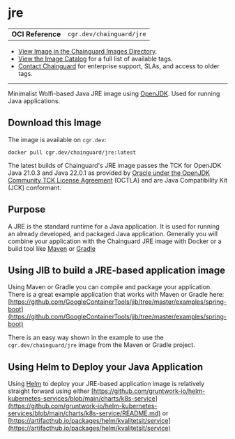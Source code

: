 <!--monopod:start-->
# jre
| | |
| - | - |
| **OCI Reference** | `cgr.dev/chainguard/jre` |


* [View Image in the Chainguard Images Directory](https://images.chainguard.dev/directory/image/jre/overview).
* [View the Image Catalog](https://console.chainguard.dev/images/catalog) for a full list of available tags.
* [Contact Chainguard](https://www.chainguard.dev/chainguard-images) for enterprise support, SLAs, and access to older tags.

---
<!--monopod:end-->

<!--overview:start-->
Minimalist Wolfi-based Java JRE image using [OpenJDK](https://openjdk.org/projects/jdk/). Used for running Java applications.
<!--overview:end-->

<!--getting:start-->
## Download this Image
The image is available on `cgr.dev`:

```
docker pull cgr.dev/chainguard/jre:latest
```
<!--getting:end-->

<!--body:start-->

The latest builds of Chainguard's JRE image passes the TCK for OpenJDK Java 21.0.3 and Java 22.0.1 as provided by [Oracle under the OpenJDK Community TCK License Agreement](https://openjdk.org/groups/conformance/JckAccess/index.html) (OCTLA) and are Java Compatibility Kit (JCK) conformant.

## Purpose

A JRE is the standard runtime for a Java application. It is used for running an already developed, and packaged Java application. Generally you will combine your application with the Chainguard JRE image with Docker or a build tool like [Maven](https://apache.maven.org) or [Gradle](https://gradle.org/)

## Using JIB to build a JRE-based application image

Using Maven or Gradle you can compile and package your application. There is a great example application that works with Maven or Gradle here: [https://github.com/GoogleContainerTools/jib/tree/master/examples/spring-boot](https://github.com/GoogleContainerTools/jib/tree/master/examples/spring-boot)

There is an easy way shown in the example to use the `cgr.dev/chainguard/jre` image from the Maven or Gradle project.

## Using Helm to Deploy your Java Application

Using [Helm](https://helm.sh/) to deploy your JRE-based application image is relatively straight forward using either [https://github.com/gruntwork-io/helm-kubernetes-services/blob/main/charts/k8s-service](https://github.com/gruntwork-io/helm-kubernetes-services/blob/main/charts/k8s-service/README.md) or [https://artifacthub.io/packages/helm/kvalitetsit/service](https://artifacthub.io/packages/helm/kvalitetsit/service)

<!--body:end-->
